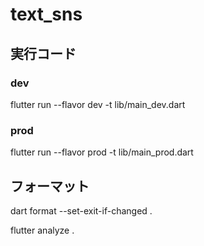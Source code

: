 # text_sns

## 実行コード

### dev

flutter run --flavor dev -t lib/main_dev.dart

### prod

flutter run --flavor prod -t lib/main_prod.dart

## フォーマット

dart format --set-exit-if-changed .

flutter analyze .
